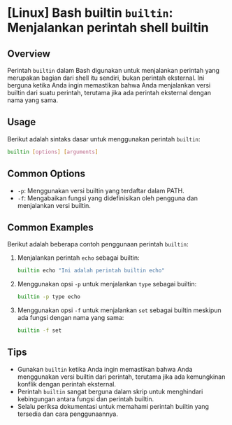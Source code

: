# [Linux] Bash builtin `builtin`: Menjalankan perintah shell builtin

## Overview
Perintah `builtin` dalam Bash digunakan untuk menjalankan perintah yang merupakan bagian dari shell itu sendiri, bukan perintah eksternal. Ini berguna ketika Anda ingin memastikan bahwa Anda menjalankan versi builtin dari suatu perintah, terutama jika ada perintah eksternal dengan nama yang sama.

## Usage
Berikut adalah sintaks dasar untuk menggunakan perintah `builtin`:

```bash
builtin [options] [arguments]
```

## Common Options
- `-p`: Menggunakan versi builtin yang terdaftar dalam PATH.
- `-f`: Mengabaikan fungsi yang didefinisikan oleh pengguna dan menjalankan versi builtin.

## Common Examples
Berikut adalah beberapa contoh penggunaan perintah `builtin`:

1. Menjalankan perintah `echo` sebagai builtin:
   ```bash
   builtin echo "Ini adalah perintah builtin echo"
   ```

2. Menggunakan opsi `-p` untuk menjalankan `type` sebagai builtin:
   ```bash
   builtin -p type echo
   ```

3. Menggunakan opsi `-f` untuk menjalankan `set` sebagai builtin meskipun ada fungsi dengan nama yang sama:
   ```bash
   builtin -f set
   ```

## Tips
- Gunakan `builtin` ketika Anda ingin memastikan bahwa Anda menggunakan versi builtin dari perintah, terutama jika ada kemungkinan konflik dengan perintah eksternal.
- Perintah `builtin` sangat berguna dalam skrip untuk menghindari kebingungan antara fungsi dan perintah builtin.
- Selalu periksa dokumentasi untuk memahami perintah builtin yang tersedia dan cara penggunaannya.